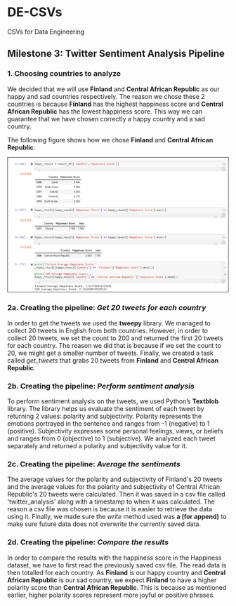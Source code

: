 # DE-CSVs
CSVs for Data Engineering

## Milestone 3: Twitter Sentiment Analysis Pipeline

### 1. Choosing countries to analyze
We decided that we will use **Finland** and **Central African Republic** as our happy and sad countries respectively. The reason we chose these 2 countries is because **Finland** has the highest happiness score and **Central African Republic** has the lowest happiness score. This way we can guarantee that we have chosen correctly a happy country and a sad country.

The following figure shows how we chose **Finland** and **Central African Republic**.

![alt text](https://github.com/yasminhmansy/DE-CSVs/blob/main/readme_screenshot.png)

### 2a. Creating the pipeline: *Get 20 tweets for each country*
In order to get the tweets we used the **tweepy** library. We managed to collect 20 tweets in English from both countries. However, in order to collect 20 tweets, we set the count to 200 and returned the first 20 tweets for each country. The reason we did that is because if we set the count to 20, we might get a smaller number of tweets. Finally, we created a task called *get_tweets* that grabs 20 tweets from **Finland** and **Central African Republic**.

### 2b. Creating the pipeline: *Perform sentiment analysis*
To perform sentiment analysis on the tweets, we used Python’s **Textblob** library. The library helps us evaluate the sentiment of each tweet by returning 2 values: polarity and subjectivity. Polarity represents the emotions portrayed in the sentence and ranges from -1 (negative) to 1 (positive). Subjectivity expresses some personal feelings, views, or beliefs and ranges from 0 (objective) to 1 (subjective). We analyzed each tweet separately and returned a polarity and subjectivity value for it.

### 2c. Creating the pipeline: *Average the sentiments*
The average values for the polarity and subjectivity of Finland's 20 tweets and the average values for the polarity and subjectivity of Central African Republic's 20 tweets were calculated. Then it was saved in a csv file called 'twitter_analysis' along with a timestamp to when it was calculated. The reason a csv file was chosen is because it is easier to retrieve the data using it. Finally, we made sure the *write* method used was **a (for append)** to make sure future data does not overwrite the currently saved data.

### 2d. Creating the pipeline: *Compare the results*
In order to compare the results with the happiness score in the Happiness dataset, we have to first read the previously saved csv file. The read data is then totalled for each country. As **Finland** is our happy country and **Central African Republic** is our sad country, we expect **Finland** to have a higher polarity score than **Central African Republic**. This is because as mentioned earlier, higher polarity scores represent more joyful or positive phrases. 
